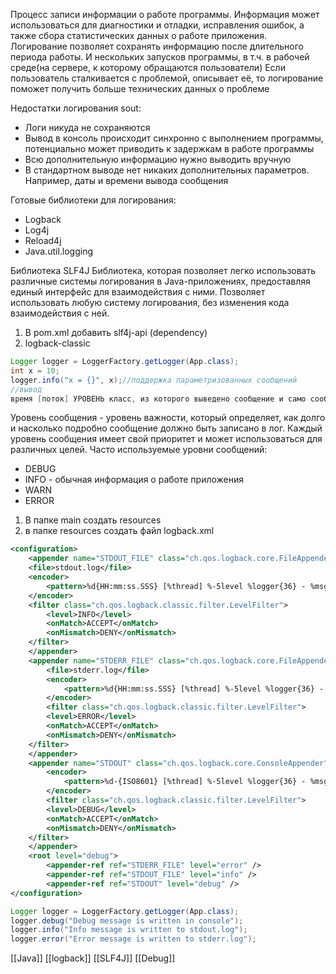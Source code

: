 Процесс записи информации о работе программы. Информация может использоваться для диагностики и отладки, исправления ошибок, а также сбора статистических данных о работе приложения. Логирование позволяет сохранять информацию после длительного периода работы. И нескольких запусков программы, в т.ч. в рабочей среде(на сервере, к которому обращаются пользователи)
Если пользователь сталкивается с проблемой, описывает её, то логирование поможет получить больше технических данных о проблеме

Недостатки логирования sout:
- Логи никуда не сохраняются
- Вывод в консоль происходит синхронно с выполнением программы, потенциально может приводить к задержкам в работе программы
- Всю дополнительную информацию нужно выводить вручную
- В стандартном выводе нет никаких дополнительных параметров. Например, даты и времени вывода сообщения

Готовые библиотеки для логирования:
- Logback
- Log4j
- Reload4j
- Java.util.logging

Библиотека SLF4J
Библиотека, которая позволяет легко использовать различные системы логирования в Java-приложениях, предоставляя единый интерфейс для взаимодействия с ними. Позволяет использовать любую систему логирования, без изменения кода взаимодействия с ней.

1. В pom.xml добавить slf4j-api (dependency)
2. logback-classic

```java
Logger logger = LoggerFactory.getLogger(App.class);
int x = 10;
logger.info("x = {}", x);//поддержка параметризованных сообщений
//вывод
время [поток] УРОВЕНЬ класс, из которого выведено сообщение и само сообщение
```

Уровень сообщения - уровень важности, который определяет, как долго и насколько подробно сообщение должно быть записано в лог.
Каждый уровень сообщения имеет свой приоритет и может использоваться для различных целей.
Часто используемые уровни сообщений:
- DEBUG
- INFO - обычная информация о работе приложения
- WARN
- ERROR

1. В папке main создать resources
2. в папке resources создать файл logback.xml
```XML
<configuration>
	<appender name="STDOUT_FILE" class="ch.qos.logback.core.FileAppender">
	<file>stdout.log</file>
	<encoder>
		<pattern>%d{HH:mm:ss.SSS} [%thread] %-5level %logger{36} - %msg%n</pattern>
	</encoder>
	<filter class="ch.qos.logback.classic.filter.LevelFilter">
		<level>INFO</level>
		<onMatch>ACCEPT</onMatch>
		<onMismatch>DENY</onMismatch>
	</filter>
	</appender>
	<appender name="STDERR_FILE" class="ch.qos.logback.core.FileAppender">
		<file>stderr.log</file>
		<encoder>
			<pattern>%d{HH:mm:ss.SSS} [%thread] %-5level %logger{36} - %msg%n</pattern>
		</encoder>
		<filter class="ch.qos.logback.classic.filter.LevelFilter">
		<level>ERROR</level>
		<onMatch>ACCEPT</onMatch>
		<onMismatch>DENY</onMismatch>
	</filter>
	</appender>
	<appender name="STDOUT" class="ch.qos.logback.core.ConsoleAppender">
		<encoder>
			<pattern>%d-{ISO8601} [%thread] %-5level %logger{36} - %msg%n</pattern>
		</encoder>
		<filter class="ch.qos.logback.classic.filter.LevelFilter">
		<level>DEBUG</level>
		<onMatch>ACCEPT</onMatch>
		<onMismatch>DENY</onMismatch>
	</filter>
	</appender>
	<root level="debug">
		<appender-ref ref="STDERR_FILE" level="error" />
		<appender-ref ref="STDOUT_FILE" level="info" />
		<appender-ref ref="STDOUT" level="debug" />
</configuration>
```
```java
Logger logger = LoggerFactory.getLogger(App.class);
logger.debug("Debug message is written in console");
logger.info("Info message is written to stdout.log");
logger.error("Error message is written to stderr.log");
```

[[Java]] [[logback]] [[SLF4J]] [[Debug]]